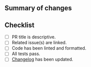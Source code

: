<!-- Thanks for your contribution! -->
<!-- Before submitting your PR, ensure all checklist items are completed. -->

## Summary of changes

<!-- ... -->

## Checklist

- [ ] PR title is descriptive.
- [ ] Related issue(s) are linked.
- [ ] Code has been linted and formatted.
- [ ] All tests pass.
- [ ] [Changelog](CHANGELOG.md) has been updated.
